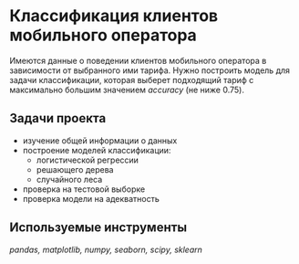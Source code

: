 # Классификация клиентов мобильного оператора

Имеются данные о поведении клиентов мобильного оператора в зависимости от выбранного ими тарифа. Нужно построить модель для задачи классификации, которая выберет подходящий тариф с максимально большим значением *accuracy* (не ниже 0.75). 

## Задачи проекта
  - изучение общей информации о данных
  - построение моделей классификации:
    - логистической регрессии
    - решающего дерева
    - случайного леса
  - проверка на тестовой выборке
  - проверка модели на адекватность

## Используемые инструменты
*pandas, matplotlib, numpy, seaborn, scipy, sklearn* 
